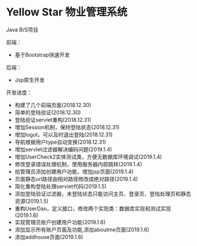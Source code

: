 # Yellow Star 物业管理系统

Java B/S项目

前端：
- 基于Bootstrap快速开发

后端：
- Jsp原生开发

开发进度：
- 构建了几个前端页面(2018.12.30)
- 简单的登陆验证(2018.12.30)
- 登陆验证servlet重构(2018.12.31)
- 增加Session机制，保持登陆状态(2018.12.31)
- 增加logut，可以及时退出登陆(2018.12.31)
- 导航根据用户type自动变换(2018.12.31)
- 增加servlet过滤器解决编码问题(2019.1.4)
- 增加UserCheck2实体测试类，方便无数据库环境调试(2019.1.4)
- 修改登录错误处理机制，使用服务器内部跳转(2019.1.4)
- 给管理员添加创建用户功能，增加jsp页面(2019.1.4)
- 页面静态url路径由相对路径修改成绝对路径(2019.1.4)
- 简化重构登陆处理servlet代码(2019.1.5)
- 添加登陆验证过滤器，未登陆状态只能访问主页、登录页、登陆处理页和静态资源(2019.1.5)
- 重构UserDao，定义接口，修改两个实现类：数据库实现和测试实现(2019.1.6)
- 实现管理员账户创建用户功能(2019.1.6)
- 添加显示所有账户页面及功能,添加aboutme页面(2019.1.6)
- 添加addhouse页面(2019.1.6)